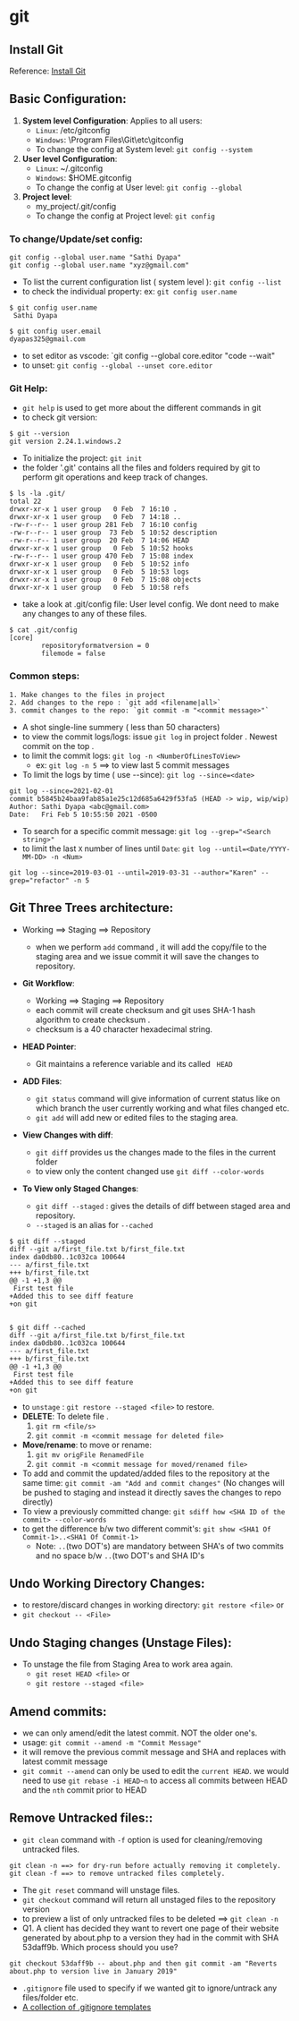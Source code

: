 # git

## Install Git
Reference: [Install Git](https://git-scm.com/book/en/v2/Getting-Started-Installing-Git)

## Basic Configuration:
1. **System level Configuration**: Applies to all users:
    - `Linux`: /etc/gitconfig
    - `Windows`: \Program Files\Git\etc\gitconfig
    - To change the config at System level: `git config --system`
2. **User level Configuration**:
    - `Linux`: ~/.gitconfig
    - `Windows`: $HOME\.gitconfig
    - To change the config at User level: `git config --global`
3. **Project level**:
    - my_project/.git/config
    - To change the config at Project level: `git config`
### To change/Update/set config:
```git
git config --global user.name "Sathi Dyapa"
git config --global user.name "xyz@gmail.com"
```
- To list the current configuration list ( system level ): `git config --list`
- to check the individual property: ex: `git config user.name`
```
$ git config user.name
 Sathi Dyapa

$ git config user.email
dyapas325@gmail.com
 ```
- to set editor as vscode:  `git config --global core.editor "code --wait"
- to unset: `git config --global --unset core.editor`
### Git Help: 
- `git help` is used to get more about the different commands in git
- to check git version: 
```
$ git --version
git version 2.24.1.windows.2
```
- To initialize the project: `git init`
- the folder '.git' contains all the files and folders required by git to perform git operations and keep track of changes.
 ```
$ ls -la .git/
total 22
drwxr-xr-x 1 user group   0 Feb  7 16:10 .
drwxr-xr-x 1 user group   0 Feb  7 14:18 ..
-rw-r--r-- 1 user group 281 Feb  7 16:10 config
-rw-r--r-- 1 user group  73 Feb  5 10:52 description
-rw-r--r-- 1 user group  20 Feb  7 14:06 HEAD
drwxr-xr-x 1 user group   0 Feb  5 10:52 hooks
-rw-r--r-- 1 user group 470 Feb  7 15:08 index
drwxr-xr-x 1 user group   0 Feb  5 10:52 info
drwxr-xr-x 1 user group   0 Feb  5 10:53 logs
drwxr-xr-x 1 user group   0 Feb  7 15:08 objects
drwxr-xr-x 1 user group   0 Feb  5 10:58 refs
```
- take a look at .git/config file: User level config. We dont need to make any changes to any of these files. 
```
$ cat .git/config 
[core]
        repositoryformatversion = 0
        filemode = false
```
### Common steps:
    1. Make changes to the files in project
    2. Add changes to the repo : `git add <filename|all>`
    3. commit changes to the repo: `git commit -m "<commit message>"`
 
- A shot single-line summery ( less than 50 characters)
- to view the commit logs/logs: issue `git log` in project folder . Newest commit on the top .
- to limit the commit logs: `git log -n <NumberOfLinesToView>`
    - ex: `git log -n 5` ==> to view last 5 commit messages
- To limit the logs by time ( use --since): `git log --since=<date>`
```
git log --since=2021-02-01
commit b5845b24baa9fab85a1e25c12d685a6429f53fa5 (HEAD -> wip, wip/wip)
Author: Sathi Dyapa <abc@gmail.com>
Date:   Fri Feb 5 10:55:50 2021 -0500
```
- To search for a specific commit message: `git log --grep="<Search string>"`
- to limit the last `X` number of lines until `Date`: `git log --until=<Date/YYYY-MM-DD> -n <Num>`
```
git log --since=2019-03-01 --until=2019-03-31 --author="Karen" --grep="refactor" -n 5
```
## Git Three Trees architecture: 
- Working ==> Staging ==> Repository
    - when we perform `add` command , it will add the copy/file to the staging area and we issue commit it will save the changes to repository.

- **Git Workflow**: 
    - Working ==> Staging ==> Repository
    - each commit will create checksum and git uses SHA-1 hash algorithm to create checksum .
    - checksum is a 40 character hexadecimal string.
- **HEAD Pointer**:
    - Git maintains a reference variable and its called ` HEAD`
- **ADD Files**:
    - `git status` command will give information of current status like on which branch the user currently working and what files changed etc.
    - `git add` will add new or edited files to the staging area.
- **View Changes with diff**:
    - `git diff` provides us the changes made to the files in the current folder
    - to view only the content changed use `git diff --color-words` 
- **To View only Staged Changes**: 
    - `git diff --staged` : gives the details of diff between staged area and repository.
    - `--staged` is an alias for `--cached`
```
$ git diff --staged
diff --git a/first_file.txt b/first_file.txt
index da0db80..1c032ca 100644
--- a/first_file.txt
+++ b/first_file.txt
@@ -1 +1,3 @@
 First test file
+Added this to see diff feature
+on git


$ git diff --cached
diff --git a/first_file.txt b/first_file.txt
index da0db80..1c032ca 100644
--- a/first_file.txt
+++ b/first_file.txt
@@ -1 +1,3 @@
 First test file
+Added this to see diff feature
+on git
```
- to `unstage` : `git restore --staged <file>` to restore.
- **DELETE**: To delete file .
    1. `git rm <file/s>`
    2. `git commit -m <commit message for deleted file>`
- **Move/rename**: to move or rename:
    1. `git mv origFile RenamedFile`
    2. `git commit -m <commit message for moved/renamed file>`
- To add and commit the updated/added files to the repository at the same time: `git commit -am "Add and commit changes"` (No changes will be pushed to staging and instead it directly saves the changes to repo directly)
- To view a previously committed change: `git sdiff how <SHA ID of the commit> --color-words`
- to get the difference b/w two different commit's: `git show <SHA1 Of Commit-1>..<SHA1 Of Commit-1>`
    - Note: `..`(two DOT's) are mandatory between SHA's of two commits and no space b/w `..`(two DOT's and SHA ID's

## Undo Working Directory Changes:
- to restore/discard changes in working directory:  `git restore <file>`
or
- `git checkout -- <File>` 
## Undo Staging changes (Unstage Files):
- To unstage the file from Staging Area to work area again.
    - `git reset HEAD <file>` or
    - `git restore --staged <file>`

## Amend commits:
- we can only amend/edit the latest commit. NOT the older one's. 
- usage: `git commit --amend -m "Commit Message"`
- it will remove the previous commit message and SHA and replaces with latest commit message
- `git commit --amend` can only be used to edit the `current HEAD`. we would need to use `git rebase -i HEAD~n` to access all commits between HEAD and the `nth` commit prior to HEAD

## Remove Untracked files::
- `git clean` command with `-f` option is used for cleaning/removing untracked files.
```
git clean -n ==> for dry-run before actually removing it completely.
git clean -f ==> to remove untracked files completely.
```
- The `git reset` command will unstage files.
- `git checkout` command will return all unstaged files to the repository version
- to preview a list of only untracked files to be deleted ==> `git clean -n`
- Q1. A client has decided they want to revert one page of their website generated by about.php to a version they had in the commit with SHA 53daff9b. Which process should you use?
```
git checkout 53daff9b -- about.php and then git commit -am "Reverts about.php to version live in January 2019"
```
- `.gitignore` file used to specify if we wanted git to ignore/untrack any files/folder etc.
- [A collection of .gitignore templates](https://github.com/github/gitignore)
